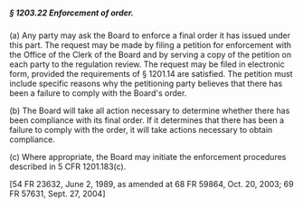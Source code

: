 ##### § 1203.22 Enforcement of order. #####

(a) Any party may ask the Board to enforce a final order it has issued under this part. The request may be made by filing a petition for enforcement with the Office of the Clerk of the Board and by serving a copy of the petition on each party to the regulation review. The request may be filed in electronic form, provided the requirements of § 1201.14 are satisfied. The petition must include specific reasons why the petitioning party believes that there has been a failure to comply with the Board's order.

(b) The Board will take all action necessary to determine whether there has been compliance with its final order. If it determines that there has been a failure to comply with the order, it will take actions necessary to obtain compliance.

(c) Where appropriate, the Board may initiate the enforcement procedures described in 5 CFR 1201.183(c).

[54 FR 23632, June 2, 1989, as amended at 68 FR 59864, Oct. 20, 2003; 69 FR 57631, Sept. 27, 2004]